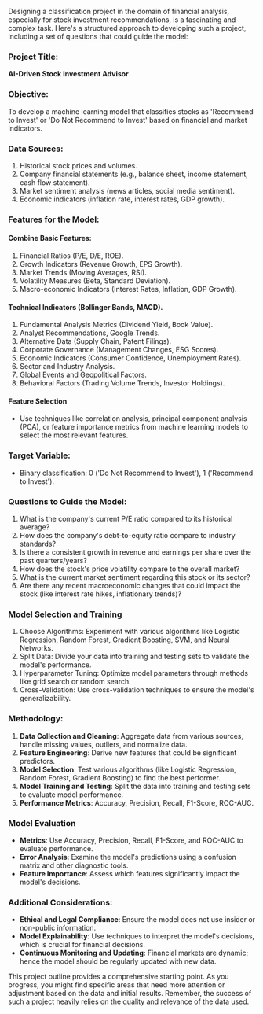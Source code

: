 Designing a classification project in the domain of financial analysis, especially for stock investment recommendations, is a fascinating and complex task. Here's a structured approach to developing such a project, including a set of questions that could guide the model:

### Project Title:
**AI-Driven Stock Investment Advisor**

### Objective:
To develop a machine learning model that classifies stocks as 'Recommend to Invest' or 'Do Not Recommend to Invest' based on financial and market indicators.

### Data Sources:
1. Historical stock prices and volumes.
2. Company financial statements (e.g., balance sheet, income statement, cash flow statement).
3. Market sentiment analysis (news articles, social media sentiment).
4. Economic indicators (inflation rate, interest rates, GDP growth).

### Features for the Model:
#### Combine Basic Features:
1. Financial Ratios (P/E, D/E, ROE).
2. Growth Indicators (Revenue Growth, EPS Growth).
3. Market Trends (Moving Averages, RSI).
4. Volatility Measures (Beta, Standard Deviation).
5. Macro-economic Indicators (Interest Rates, Inflation, GDP Growth).

#### Technical Indicators (Bollinger Bands, MACD).
1. Fundamental Analysis Metrics (Dividend Yield, Book Value).
2. Analyst Recommendations, Google Trends.
3. Alternative Data (Supply Chain, Patent Filings).
4. Corporate Governance (Management Changes, ESG Scores).
5. Economic Indicators (Consumer Confidence, Unemployment Rates).
6. Sector and Industry Analysis.
7. Global Events and Geopolitical Factors.
8. Behavioral Factors (Trading Volume Trends, Investor Holdings).

#### Feature Selection
-  Use techniques like correlation analysis, principal component analysis (PCA), or feature importance metrics from machine learning models to select the most relevant features.

### Target Variable:
- Binary classification: 0 ('Do Not Recommend to Invest'), 1 ('Recommend to Invest').

### Questions to Guide the Model:
1. What is the company's current P/E ratio compared to its historical average?
2. How does the company's debt-to-equity ratio compare to industry standards?
3. Is there a consistent growth in revenue and earnings per share over the past quarters/years?
4. How does the stock's price volatility compare to the overall market?
5. What is the current market sentiment regarding this stock or its sector?
6. Are there any recent macroeconomic changes that could impact the stock (like interest rate hikes, inflationary trends)?

### Model Selection and Training
1. Choose Algorithms: Experiment with various algorithms like Logistic Regression, Random Forest, Gradient Boosting, SVM, and Neural Networks.
2. Split Data: Divide your data into training and testing sets to validate the model's performance.
3. Hyperparameter Tuning: Optimize model parameters through methods like grid search or random search.
4. Cross-Validation: Use cross-validation techniques to ensure the model's generalizability.

### Methodology:
1. **Data Collection and Cleaning**: Aggregate data from various sources, handle missing values, outliers, and normalize data.
2. **Feature Engineering**: Derive new features that could be significant predictors.
3. **Model Selection**: Test various algorithms (like Logistic Regression, Random Forest, Gradient Boosting) to find the best performer.
4. **Model Training and Testing**: Split the data into training and testing sets to evaluate model performance.
5. **Performance Metrics**: Accuracy, Precision, Recall, F1-Score, ROC-AUC.

### Model Evaluation
- **Metrics**: Use Accuracy, Precision, Recall, F1-Score, and ROC-AUC to evaluate performance.
- **Error Analysis**: Examine the model's predictions using a confusion matrix and other diagnostic tools.
- **Feature Importance**: Assess which features significantly impact the model's decisions.

### Additional Considerations:
- **Ethical and Legal Compliance**: Ensure the model does not use insider or non-public information.
- **Model Explainability**: Use techniques to interpret the model's decisions, which is crucial for financial decisions.
- **Continuous Monitoring and Updating**: Financial markets are dynamic; hence the model should be regularly updated with new data.

This project outline provides a comprehensive starting point. As you progress, you might find specific areas that need more attention or adjustment based on the data and initial results. Remember, the success of such a project heavily relies on the quality and relevance of the data used.